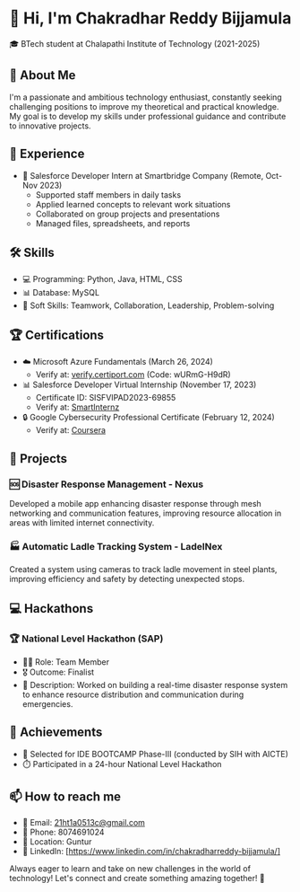 

<!--
**chakri513/chakri513** is a ✨ _special_ ✨ repository because its `README.md` (this file) appears on your GitHub profile.

Here are some ideas to get you started:

- 🔭 I’m currently working on ...
- 🌱 I’m currently learning ...
- 👯 I’m looking to collaborate on ...
- 🤔 I’m looking for help with ...
- 💬 Ask me about ...
- 📫 How to reach me: ...
- 😄 Pronouns: ...
- ⚡ Fun fact: ...
-->
# 👋 Hi, I'm Chakradhar Reddy Bijjamula

🎓 BTech student at Chalapathi Institute of Technology (2021-2025)

## 🚀 About Me
I'm a passionate and ambitious technology enthusiast, constantly seeking challenging positions to improve my theoretical and practical knowledge. My goal is to develop my skills under professional guidance and contribute to innovative projects.

## 💼 Experience
- 🏢 Salesforce Developer Intern at Smartbridge Company (Remote, Oct-Nov 2023)
  - Supported staff members in daily tasks
  - Applied learned concepts to relevant work situations
  - Collaborated on group projects and presentations
  - Managed files, spreadsheets, and reports

## 🛠️ Skills
- 💻 Programming: Python, Java, HTML, CSS
- 📊 Database: MySQL
- 🤝 Soft Skills: Teamwork, Collaboration, Leadership, Problem-solving

## 🏆 Certifications
- ☁️ Microsoft Azure Fundamentals (March 26, 2024)
  - Verify at: [verify.certiport.com](https://verify.certiport.com) (Code: wURmG-H9dR)
- 📊 Salesforce Developer Virtual Internship (November 17, 2023)
  - Certificate ID: SISFVIPAD2023-69855
  - Verify at: [SmartInternz](https://smartinternz.com/internships/salesforce_certificates/a41d6c84b02ed2e06f537ad90ec273f7)
- 🔒 Google Cybersecurity Professional Certificate (February 12, 2024)
  - Verify at: [Coursera](https://coursera.org/verify/professional-cert/JDJP6ACYEXZV)

## 🚧 Projects
### 🆘 Disaster Response Management - Nexus
Developed a mobile app enhancing disaster response through mesh networking and communication features, improving resource allocation in areas with limited internet connectivity.

### 🏭 Automatic Ladle Tracking System - LadelNex
Created a system using cameras to track ladle movement in steel plants, improving efficiency and safety by detecting unexpected stops.

## 💻 Hackathons
### 🏆 National Level Hackathon (SAP)
- 🧑‍💻 Role: Team Member
- 🎖️ Outcome: Finalist
- 📝 Description: Worked on building a real-time disaster response system to enhance resource distribution and communication during emergencies.

## 🏅 Achievements
- 🚀 Selected for IDE BOOTCAMP Phase-III (conducted by SIH with AICTE)
- ⏱️ Participated in a 24-hour National Level Hackathon

## 📫 How to reach me
- 📧 Email: 21ht1a0513c@gmail.com
- 📱 Phone: 8074691024
- 📍 Location: Guntur
- 💼 LinkedIn: [https://www.linkedin.com/in/chakradharreddy-bijjamula/]

Always eager to learn and take on new challenges in the world of technology! Let's connect and create something amazing together! 🌟
